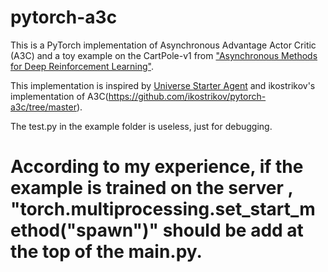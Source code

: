 # pytorch-a3c

This is a PyTorch implementation of Asynchronous Advantage Actor Critic (A3C) and a toy example on the CartPole-v1 from ["Asynchronous Methods for Deep Reinforcement Learning"](https://arxiv.org/pdf/1602.01783v1.pdf).

This implementation is inspired by [Universe Starter Agent](https://github.com/openai/universe-starter-agent) and ikostrikov's implementation of A3C(https://github.com/ikostrikov/pytorch-a3c/tree/master).

The test.py in the example folder is useless, just for debugging.

# According to my experience, if the example is trained on the server , "torch.multiprocessing.set_start_method("spawn")" should be add at the top of the main.py. 



